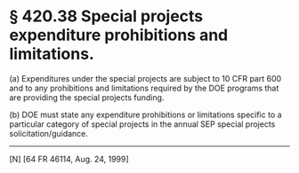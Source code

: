 # § 420.38   Special projects expenditure prohibitions and limitations.

(a) Expenditures under the special projects are subject to 10 CFR part 600 and to any prohibitions and limitations required by the DOE programs that are providing the special projects funding.


(b) DOE must state any expenditure prohibitions or limitations specific to a particular category of special projects in the annual SEP special projects solicitation/guidance. 



---

[N] [64 FR 46114, Aug. 24, 1999]




